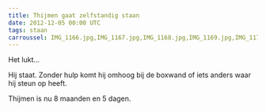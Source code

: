 ```yaml
---
title: Thijmen gaat zelfstandig staan
date: 2012-12-05 00:00 UTC
tags: staan
carroussel: IMG_1166.jpg,IMG_1167.jpg,IMG_1168.jpg,IMG_1169.jpg,IMG_1170.jpg,IMG_1171.jpg
---
```

Het lukt...

 Hij staat. 
 Zonder hulp komt hij omhoog bij de boxwand of iets anders waar hij steun op heeft. 

 Thijmen is nu 8 maanden en 5 dagen.